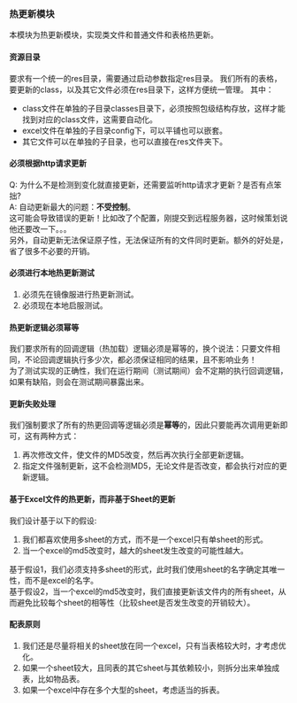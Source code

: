 ### 热更新模块
本模块为热更新模块，实现类文件和普通文件和表格热更新。

#### 资源目录
要求有一个统一的res目录，需要通过启动参数指定res目录。
我们所有的表格，要更新的class，以及其它文件必须在res目录下，这样方便统一管理。
其中： 
+ class文件在单独的子目录classes目录下，必须按照包级结构存放，这样才能找到对应的class文件，这需要自动化。
+ excel文件在单独的子目录config下，可以平铺也可以嵌套。
+ 其它文件可以在单独的子目录，也可以直接在res文件夹下。

#### 必须根据http请求更新
Q: 为什么不是检测到变化就直接更新，还需要监听http请求才更新？是否有点笨拙?  
A: 自动更新最大的问题：**不受控制**。  
这可能会导致错误的更新！比如改了个配置，刚提交到远程服务器，这时候策划说他还要改一下。。。  
另外，自动更新无法保证原子性，无法保证所有的文件同时更新。额外的好处是，省了很多不必要的开销。

#### 必须进行本地热更新测试
1. 必须先在镜像服进行热更新测试。
2. 必须现在本地启服测试。

#### 热更新逻辑必须幂等
我们要求所有的回调逻辑（热加载）逻辑必须是幂等的，换个说法：只要文件相同，不论回调逻辑执行多少次，都必须保证相同的结果，且不影响业务！  
为了测试实现的正确性，我们在运行期间（测试期间）会不定期的执行回调逻辑，如果有缺陷，则会在测试期间暴露出来。

#### 更新失败处理
我们强制要求了所有的热更回调等逻辑必须是**幂等**的，因此只要能再次调用更新即可，这有两种方式：
1. 再次修改文件，使文件的MD5改变，然后再次执行全部更新逻辑。
2. 指定文件强制更新，这不会检测MD5，无论文件是否改变，都会执行对应的更新逻辑。

#### 基于Excel文件的热更新，而非基于Sheet的更新
我们设计基于以下的假设:  
1. 我们都喜欢使用多sheet的方式，而不是一个excel只有单sheet的形式。
2. 当一个excel的md5改变时，越大的sheet发生改变的可能性越大。

基于假设1，我们必须支持多sheet的形式，此时我们使用sheet的名字确定其唯一性，而不是excel的名字。  
基于假设2，当一个excel的md5改变时，我们直接更新该文件内的所有sheet，从而避免比较每个sheet的相等性（比较sheet是否发生改变的开销较大）。

#### 配表原则
1. 我们还是尽量将相关的sheet放在同一个excel，只有当表格较大时，才考虑优化。
2. 如果一个sheet较大，且同表的其它sheet与其依赖较小，则拆分出来单独成表，比如物品表。
3. 如果一个excel中存在多个大型的sheet，考虑适当的拆表。